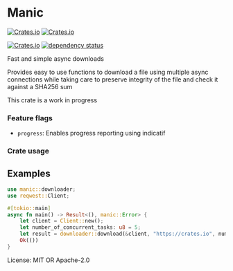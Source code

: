 # Manic

[![Crates.io](https://img.shields.io/crates/l/manic)](https://github.com/x0f5c3/manic)
[![Crates.io](https://img.shields.io/crates/v/manic)](https://crates.io/crates/manic)

[![Crates.io](https://img.shields.io/crates/d/manic)](https://crates.io/crates/manic)
[![dependency status](https://deps.rs/crate/manic/0.2.2/status.svg)](https://deps.rs/crate/manic/0.2.2)


Fast and simple async downloads

Provides easy to use functions to download a file using multiple async connections
while taking care to preserve integrity of the file and check it against a SHA256 sum

This crate is a work in progress



### Feature flags

- `progress`: Enables progress reporting using indicatif


### Crate usage

## Examples



```rust
use manic::downloader;
use reqwest::Client;

#[tokio::main]
async fn main() -> Result<(), manic::Error> {
    let client = Client::new();
    let number_of_concurrent_tasks: u8 = 5;
    let result = downloader::download(&client, "https://crates.io", number_of_concurrent_tasks).await?;
    Ok(())
}
```



License: MIT OR Apache-2.0
